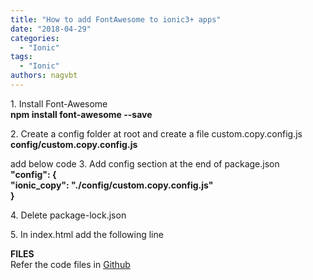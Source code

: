 ```yaml
---
title: "How to add FontAwesome to ionic3+ apps"
date: "2018-04-29"
categories: 
  - "Ionic"
tags: 
  - "Ionic"
authors: nagvbt
---
```


1\. Install Font-Awesome  
**npm install font-awesome --save**  
  
  
2\. Create a config folder at root and create a file custom.copy.config.js  
**config/custom.copy.config.js**  
  
add below code 3. Add config section at the end of package.json  
**"config": {**  
 **"ionic\_copy": "./config/custom.copy.config.js"**  
 **}**  
  
  
4\. Delete package-lock.json  
  
  
5\. In index.html add the following line  
   
   
**FILES**  
Refer the code files in [Github](https://github.com/nagvbt/IonicTemplate/commit/6010ed693d790b1980ab57fbd011554e46cd787a)
